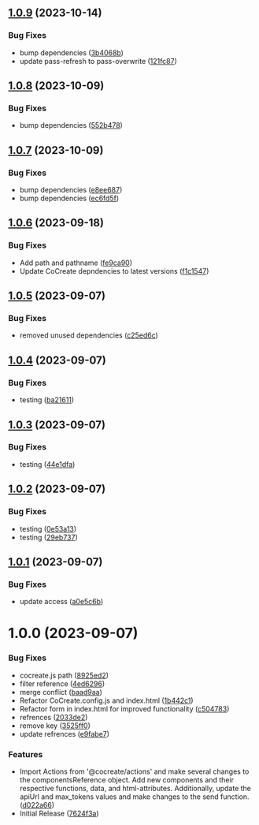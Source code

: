 ## [1.0.9](https://github.com/CoCreate-app/CoCreate-openai/compare/v1.0.8...v1.0.9) (2023-10-14)


### Bug Fixes

* bump dependencies ([3b4068b](https://github.com/CoCreate-app/CoCreate-openai/commit/3b4068b47e67cb23f6d2c4fe2fd0fc4fa7632185))
* update pass-refresh to pass-overwrite ([121fc87](https://github.com/CoCreate-app/CoCreate-openai/commit/121fc878b9a67a82e8fc0194a89dbd6c7e2d1a04))

## [1.0.8](https://github.com/CoCreate-app/CoCreate-openai/compare/v1.0.7...v1.0.8) (2023-10-09)


### Bug Fixes

* bump dependencies ([552b478](https://github.com/CoCreate-app/CoCreate-openai/commit/552b4789cafdffc820d251352cbd1da82b7096bd))

## [1.0.7](https://github.com/CoCreate-app/CoCreate-openai/compare/v1.0.6...v1.0.7) (2023-10-09)


### Bug Fixes

* bump dependencies ([e8ee687](https://github.com/CoCreate-app/CoCreate-openai/commit/e8ee687be2ca8e6287fc92641b001d959b02f40f))
* bump dependencies ([ec6fd5f](https://github.com/CoCreate-app/CoCreate-openai/commit/ec6fd5f00b90cb7803340341377fd055d4b33719))

## [1.0.6](https://github.com/CoCreate-app/CoCreate-openai/compare/v1.0.5...v1.0.6) (2023-09-18)


### Bug Fixes

*  Add path and pathname ([fe9ca90](https://github.com/CoCreate-app/CoCreate-openai/commit/fe9ca9020e96f38c97b9dda9b07a7a2f5e0165f1))
* Update CoCreate depndencies to latest versions ([f1c1547](https://github.com/CoCreate-app/CoCreate-openai/commit/f1c1547db4c2ddab492323211b543656a27aff3a))

## [1.0.5](https://github.com/CoCreate-app/CoCreate-openai/compare/v1.0.4...v1.0.5) (2023-09-07)


### Bug Fixes

* removed unused dependencies ([c25ed6c](https://github.com/CoCreate-app/CoCreate-openai/commit/c25ed6c107389f141275db141459ff75c82fd795))

## [1.0.4](https://github.com/CoCreate-app/CoCreate-openai/compare/v1.0.3...v1.0.4) (2023-09-07)


### Bug Fixes

* testing ([ba21611](https://github.com/CoCreate-app/CoCreate-openai/commit/ba21611224c3143bd477998fc66951d480e29177))

## [1.0.3](https://github.com/CoCreate-app/CoCreate-openai/compare/v1.0.2...v1.0.3) (2023-09-07)


### Bug Fixes

* testing ([44e1dfa](https://github.com/CoCreate-app/CoCreate-openai/commit/44e1dfa7cbbdc27c97a038205e1cceb4321ac38c))

## [1.0.2](https://github.com/CoCreate-app/CoCreate-openai/compare/v1.0.1...v1.0.2) (2023-09-07)


### Bug Fixes

* testing ([0e53a13](https://github.com/CoCreate-app/CoCreate-openai/commit/0e53a13764b867413005d73d725a9a943f9a8811))
* testing ([29eb737](https://github.com/CoCreate-app/CoCreate-openai/commit/29eb7370d96dd8a2b44412c659f0d07e8ba55e1f))

## [1.0.1](https://github.com/CoCreate-app/CoCreate-openai/compare/v1.0.0...v1.0.1) (2023-09-07)


### Bug Fixes

* update access ([a0e5c6b](https://github.com/CoCreate-app/CoCreate-openai/commit/a0e5c6b8d2a1d43b4a93e30eb29b768e6832cf95))

# 1.0.0 (2023-09-07)


### Bug Fixes

* cocreate.js path ([8925ed2](https://github.com/CoCreate-app/CoCreate-openai/commit/8925ed2085f9419c9fa046b9701475a939b7f3a4))
* filter reference ([4ed6296](https://github.com/CoCreate-app/CoCreate-openai/commit/4ed6296126a9f7a2ec5fcd717618b0b8a456c8c9))
* merge conflict ([baad9aa](https://github.com/CoCreate-app/CoCreate-openai/commit/baad9aacbe6fb46d7b506cb2acc7b14f4618fcf2))
* Refactor CoCreate.config.js and index.html ([1b442c1](https://github.com/CoCreate-app/CoCreate-openai/commit/1b442c16dcd2c2c8feacdf059a6b7743fcf2bcf7))
* Refactor form in index.html for improved functionality ([c504783](https://github.com/CoCreate-app/CoCreate-openai/commit/c504783292ef83d1658603766add05a156e85b64))
* refrences ([2033de2](https://github.com/CoCreate-app/CoCreate-openai/commit/2033de228e54dfb703dcbd1296934472a553bb6e))
* remove key ([3525ff0](https://github.com/CoCreate-app/CoCreate-openai/commit/3525ff073b18f08bb47459e47d0eb294be3f0252))
* update refrences ([e9fabe7](https://github.com/CoCreate-app/CoCreate-openai/commit/e9fabe7705d4294fd6828598ea54834a08192fa6))


### Features

* Import Actions from '@cocreate/actions' and make several changes to the componentsReference object. Add new components and their respective functions, data, and html-attributes. Additionally, update the apiUrl and max_tokens values and make changes to the send function. ([d022a66](https://github.com/CoCreate-app/CoCreate-openai/commit/d022a66be4cc09598b1a7bd3e045bdca2a51eb2b))
* Initial Release ([7624f3a](https://github.com/CoCreate-app/CoCreate-openai/commit/7624f3a12ef3639329d3c8ffd5bee7fc20ac290b))

